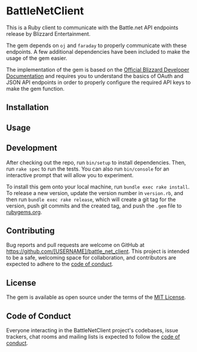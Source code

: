 # BattleNetClient

This is a Ruby client to communicate with the Battle.net API endpoints
release by Blizzard Entertainment.

The gem depends on `oj` and `faraday` to properly communicate with these endpoints.
A few additional dependencies have been included to make the usage of the gem easier.

The implementation of the gem is based on the [Official Blizzard Developer Documentation](https://develop.battle.net/documentation)
and requires you to understand the basics of OAuth and JSON API endpoints in order to properly
configure the required API keys to make the gem function.

## Installation

## Usage

## Development

After checking out the repo, run `bin/setup` to install dependencies. Then, run `rake spec` to run the tests. You can also run `bin/console` for an interactive prompt that will allow you to experiment.

To install this gem onto your local machine, run `bundle exec rake install`. To release a new version, update the version number in `version.rb`, and then run `bundle exec rake release`, which will create a git tag for the version, push git commits and the created tag, and push the `.gem` file to [rubygems.org](https://rubygems.org).

## Contributing

Bug reports and pull requests are welcome on GitHub at https://github.com/[USERNAME]/battle_net_client. This project is intended to be a safe, welcoming space for collaboration, and contributors are expected to adhere to the [code of conduct](https://github.com/[USERNAME]/battle_net_client/blob/master/CODE_OF_CONDUCT.md).

## License

The gem is available as open source under the terms of the [MIT License](https://opensource.org/licenses/MIT).

## Code of Conduct

Everyone interacting in the BattleNetClient project's codebases, issue trackers, chat rooms and mailing lists is expected to follow the [code of conduct](https://github.com/[USERNAME]/battle_net_client/blob/master/CODE_OF_CONDUCT.md).
